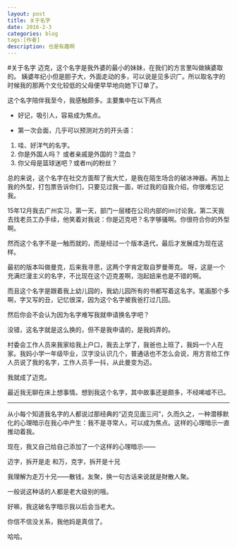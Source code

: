 ```yaml
---
layout: post
title: 关于名字
date: 2016-2-3
categories: blog
tags:[作者]
description: 也是有趣啊
---
```



#关于名字
迈克，这个名字是我外婆的最小的妹妹，在我们的方言里叫做姨婆取的。
姨婆年纪小但是胆子大，外面走动的多，可以说是见多识广。所以取名字的时候我的那两个文化较低的父母便早早地向她下订单了。

这个名字陪伴我至今，我感触颇多。主要集中在以下两点

- 好记，吸引人，容易成为焦点。


- 第一次会面，几乎可以预测对方的开头语：
1. 哇、好洋气的名字。
2. 你是外国人吗？ 或者亲戚是外国的？混血？
3. 你父母是篮球迷吧？或者mj的粉丝？

总的来说，这个名字在社交方面帮了我大忙，是我在陌生场合的破冰神器。再加上我的外型，打包票告诉你们，只要见过我一面，听过我的自我介绍，你很难忘记我。

15年12月我去广州实习，第一天，部门一层楼在公司内部的im讨论我，第二天我去找老员工办手续，他笑着对我说：你是迈克吧？名字够骚啊。你很符合你的外型啊。


然而这个名字不是一触而就的，而是经过一个版本迭代，最后才发展成为现在这样。

最初的版本叫做曼克，后来我寻思，这两个字肯定取自罗曼蒂克。
呀，这是一个充满烂漫主义的名字，不比现在这个迈克差啊，泡起妞来也是不错的啊。

而且这个名字是跟着我上幼儿园的，我幼儿园所有的书都写着这名字。笔画那个多啊，字又写的丑，记忆很深，因为这个名字被我爸打过几回。

然后你会不会认为因为名字难写我就申请换名字吧？

没错，这名字就是这么换的，但不是我申请的，是我妈弄的。

村委会工作人员来我家给我上户口，我去上学了，我爸也上班了，我妈一个人在家。我妈小学一年级毕业，汉字没认识几个，普通话也不怎么会说，用方言给工作人员说了我的名字，工作人员手一抖，从此曼变为迈。

我就成了迈克。

最近我无聊在床上想事情。想到我这个名字，其中故事还是颇多，不经唏嘘不已。

***
从小每个知道我名字的人都说过那经典的“迈克见面三问”，久而久之，一种潜移默化的心理暗示在我心中产生：我不是寻常人，可以成为焦点。这样的心理暗示一直推动着我。

现在，我又自己给自己添加了一个这样的心理暗示——

迈字，拆开是走 和万，克字，拆开是十兄

我理解为走万十兄——散钱，友聚，换一句古话来说就是財散人聚。

一般说这种话的人都是老大级别的哦。

好嘛，我这破名字暗示我以后会当老大。

你信不信没关系，我他妈是真信了。

哈哈。